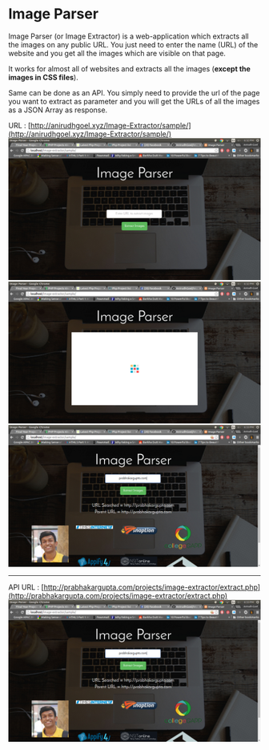 # Image Parser
Image Parser (or Image Extractor) is a web-application which extracts all the images on any public URL.
You just need to enter the name (URL) of the website and you get all the images which are visible on that page.

It works for almost all of websites and extracts all the images (**except the images in CSS files**).

Same can be done as an API. You simply need to provide the url of the page you want to extract as parameter and you will get the URLs of all the images as a JSON Array as response.

URL : [http://anirudhgoel.xyz/Image-Extractor/sample/](http://anirudhgoel.xyz/Image-Extractor/sample/)
![Screenshot 1](/sample/screenshots/ss1.png?raw=true)<br>
![Screenshot 2](/sample/screenshots/ss2.png?raw=true)<br>
![Screenshot 3](/sample/screenshots/ss3.png?raw=true)<br>

---

API URL : [http://prabhakargupta.com/projects/image-extractor/extract.php](http://prabhakargupta.com/projects/image-extractor/extract.php)
![Screenshot](/sample/screenshots/ss3.png?raw=true)
